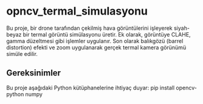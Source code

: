 # opncv_termal_simulasyonu
Bu proje, bir drone tarafından çekilmiş hava görüntülerini işleyerek siyah-beyaz bir termal görüntü simülasyonu üretir.
Ek olarak, görüntüye CLAHE, gamma düzeltmesi gibi işlemler uygulanır.
Son olarak balıkgözü (barrel distortion) efekti ve zoom uygulanarak gerçek termal kamera görünümü simüle edilir.

## Gereksinimler
Bu proje aşağıdaki Python kütüphanelerine ihtiyaç duyar:
pip install opencv-python numpy
